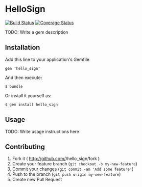 # HelloSign
[![Build Status](https://travis-ci.org/voanhduy1512/hello_sign.png?branch=master)](https://travis-ci.org/voanhduy1512/hello_sign)
[![Coverage Status](https://coveralls.io/repos/voanhduy1512/hello_sign/badge.png?branch=master)](https://coveralls.io/r/voanhduy1512/hello_sign?branch=master)

TODO: Write a gem description

## Installation

Add this line to your application's Gemfile:

    gem 'hello_sign'

And then execute:

    $ bundle

Or install it yourself as:

    $ gem install hello_sign

## Usage

TODO: Write usage instructions here

## Contributing

1. Fork it ( http://github.com/<my-github-username>/hello_sign/fork )
2. Create your feature branch (`git checkout -b my-new-feature`)
3. Commit your changes (`git commit -am 'Add some feature'`)
4. Push to the branch (`git push origin my-new-feature`)
5. Create new Pull Request
